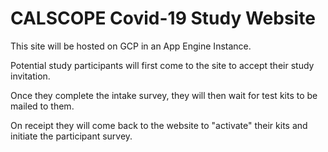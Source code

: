 # CALSCOPE Covid-19 Study Website

This site will be hosted on GCP in an App Engine Instance.

Potential study participants will first come to the site to accept their study invitation.

Once they complete the intake survey, they will then wait for test kits to be mailed to them.

On receipt they will come back to the website to "activate" their kits and initiate the participant survey.




